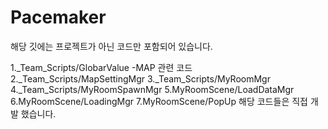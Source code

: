 # Pacemaker
해당 깃에는 프로젝트가 아닌 코드만 포함되어 있습니다.

1._Team_Scripts/GlobarValue
-MAP 관련 코드
2._Team_Scripts/MapSettingMgr
3._Team_Scripts/MyRoomMgr
4._Team_Scripts/MyRoomSpawnMgr
5.MyRoomScene/LoadDataMgr
6.MyRoomScene/LoadingMgr
7.MyRoomScene/PopUp
해당 코드들은 직접 개발 했습니다.

